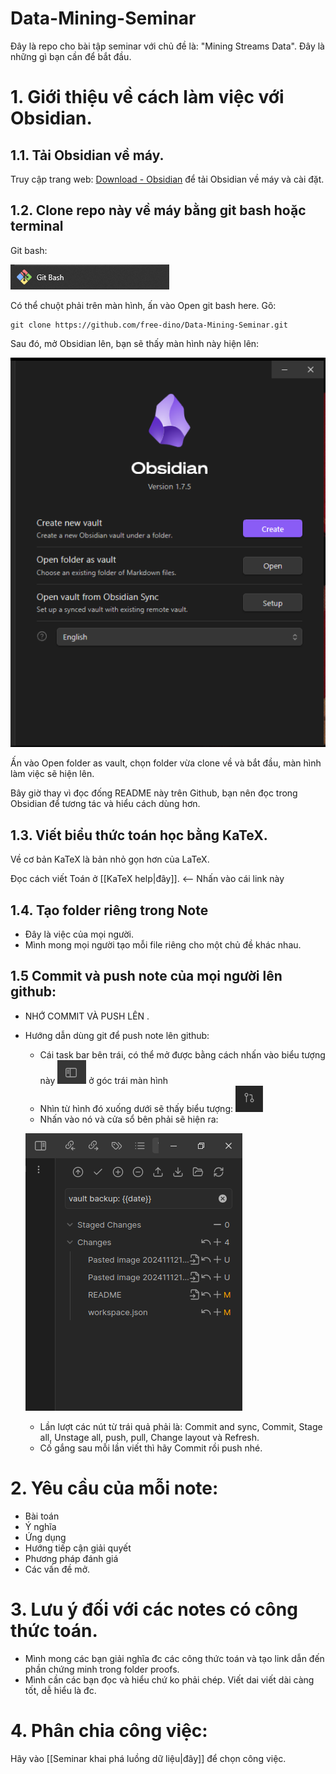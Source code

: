 # Data-Mining-Seminar

Đây là repo cho bài tập seminar với chủ đề là: "Mining Streams Data". Đây là những gì bạn cần để bắt đầu.

# 1. Giới thiệu về cách làm việc với Obsidian.
## 1.1. Tải Obsidian về máy.
Truy cập trang web: [Download - Obsidian](https://obsidian.md/download) để tải Obsidian về máy và cài đặt.
## 1.2. Clone repo này về máy bằng git bash hoặc terminal

Git bash: 

![Git bash](image/Pasted%20image%2020241108143813.png)

Có thể chuột phải trên màn hình, ấn vào Open git bash here. Gõ:
```
git clone https://github.com/free-dino/Data-Mining-Seminar.git
```

Sau đó, mở Obsidian lên, bạn sẽ thấy màn hình này hiện lên:

![Obsidian](image/Pasted%20image%2020241108145346.png)

Ấn vào Open folder as vault, chọn folder vừa clone về và bắt đầu, màn hình làm việc sẽ hiện lên.

Bây giờ thay vì đọc đống README này trên Github, bạn nên đọc trong Obsidian để tương tác và hiểu cách dùng hơn.

## 1.3. Viết biểu thức toán học bằng KaTeX.

Về cơ bản KaTeX là bản nhỏ gọn hơn của LaTeX.

Đọc cách viết Toán ở [[KaTeX help|đây]]. <-- Nhấn vào cái link này

## 1.4. Tạo folder riêng trong Note
 - Đây là việc của mọi người.
 - Mình mong mọi người tạo mỗi file riêng cho một chủ đề khác nhau.
## 1.5 Commit và push note của mọi người lên github:
- NHỚ COMMIT VÀ PUSH LÊN . 
- Hướng dẫn dùng git để push note lên github:
	- Cái task bar bên trái, có thể mở được bằng cách nhấn vào biểu tượng này ![left taskbar](image/Pasted%20image%2020241112171312.png) ở góc trái màn hình
	- Nhìn từ hình đó xuống dưới sẽ thấy biểu tượng: ![Git](image/Pasted%20image%2020241112171830.png)
	- Nhấn vào nó và cửa sổ bên phải sẽ hiện ra:
	
	![Git window](image/Pasted%20image%2020241112172004.png)
	- Lần lượt các nút từ trái quả phải là: Commit and sync, Commit, Stage all, Unstage all, push, pull, Change layout và Refresh.
	- Cố gắng sau mỗi lần viết thì hãy Commit rồi push nhé. 
# 2. Yêu cầu của mỗi note:
- Bài toán
- Ý nghĩa
- Ứng dụng
- Hướng tiếp cận giải quyết
- Phương pháp đánh giá
- Các vấn đề mở.
# 3. Lưu ý đối với các notes có công thức toán.
- Mình mong các bạn giải nghĩa đc các công thức toán và tạo link dẫn đến phần chứng minh trong folder proofs.
- Mình cần các bạn đọc và hiểu chứ ko phải chép. Viết dai viết dài càng tốt, dễ hiểu là đc. 

# 4. Phân chia công việc:
Hãy vào [[Seminar khai phá luồng dữ liệu|đây]] để chọn công việc.